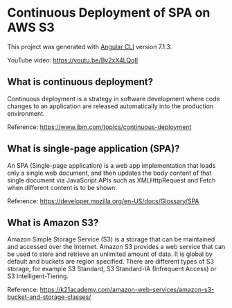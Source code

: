 # Continuous Deployment of SPA on AWS S3

This project was generated with [Angular CLI](https://github.com/angular/angular-cli) version 7.1.3.

YouTube video: https://youtu.be/Bv2xX4LQqII

## What is continuous deployment?

Continuous deployment is a strategy in software development where code changes to an application are released automatically into the production environment.

Reference: https://www.ibm.com/topics/continuous-deployment

## What is single-page application (SPA)?

An SPA (Single-page application) is a web app implementation that loads only a single web document, and then updates the body content of that single document via JavaScript APIs such as XMLHttpRequest and Fetch when different content is to be shown. 

Reference: https://developer.mozilla.org/en-US/docs/Glossary/SPA

## What is Amazon S3?  

Amazon Simple Storage Service (S3) is a storage that can be maintained and accessed over the Internet. Amazon S3 provides a web service that can be used to store and retrieve an unlimited amount of data. It is global by default and buckets are region specified. There are different types of S3 storage, for example S3 Standard, S3 Standard-IA (Infrequent Access) or S3 Intelligent-Tiering.

Reference: https://k21academy.com/amazon-web-services/amazon-s3-bucket-and-storage-classes/
